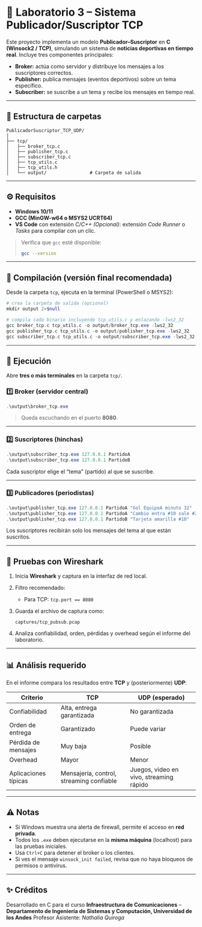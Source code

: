 # 📰 Laboratorio 3 – Sistema Publicador/Suscriptor TCP

Este proyecto implementa un modelo **Publicador–Suscriptor** en **C (Winsock2 / TCP)**, simulando un sistema de **noticias deportivas en tiempo real**.
Incluye tres componentes principales:

* **Broker:** actúa como servidor y distribuye los mensajes a los suscriptores correctos.
* **Publisher:** publica mensajes (eventos deportivos) sobre un tema específico.
* **Subscriber:** se suscribe a un tema y recibe los mensajes en tiempo real.

---

## 📁 Estructura de carpetas

```
PublicadorSuscriptor_TCP_UDP/
│
├── tcp/
│   ├── broker_tcp.c
│   ├── publisher_tcp.c
│   ├── subscriber_tcp.c
│   ├── tcp_utils.c
│   ├── tcp_utils.h
│   └── output/                # Carpeta de salida 
```

---

## ⚙️ Requisitos

* **Windows 10/11**
* **GCC (MinGW-w64 o MSYS2 UCRT64)**
* **VS Code** con extensión *C/C++*
  *(Opcional)*: extensión *Code Runner* o *Tasks* para compilar con un clic.

> Verifica que `gcc` esté disponible:
>
> ```bash
> gcc --version
> ```

---

## 🧱 Compilación (versión final recomendada)

Desde la carpeta `tcp`, ejecuta en la terminal (PowerShell o MSYS2):

```powershell
# crea la carpeta de salida (opcional)
mkdir output 2>$null

# compila cada binario incluyendo tcp_utils.c y enlazando -lws2_32
gcc broker_tcp.c tcp_utils.c -o output/broker_tcp.exe -lws2_32
gcc publisher_tcp.c tcp_utils.c -o output/publisher_tcp.exe -lws2_32
gcc subscriber_tcp.c tcp_utils.c -o output/subscriber_tcp.exe -lws2_32
```

---

## 🚀 Ejecución

Abre **tres o más terminales** en la carpeta `tcp/`.

### 1️⃣ Broker (servidor central)

```powershell
.\output\broker_tcp.exe
```

> Queda escuchando en el puerto **8080**.

---

### 2️⃣ Suscriptores (hinchas)

```powershell
.\output\subscriber_tcp.exe 127.0.0.1 PartidoA
.\output\subscriber_tcp.exe 127.0.0.1 PartidoB
```

Cada suscriptor elige el “tema” (partido) al que se suscribe.

---

### 3️⃣ Publicadores (periodistas)

```powershell
.\output\publisher_tcp.exe 127.0.0.1 PartidoA "Gol EquipoA minuto 32"
.\output\publisher_tcp.exe 127.0.0.1 PartidoA "Cambio entra #10 sale #20"
.\output\publisher_tcp.exe 127.0.0.1 PartidoB "Tarjeta amarilla #10"
```

Los suscriptores recibirán solo los mensajes del tema al que están suscritos.

---

## 🧪 Pruebas con Wireshark

1. Inicia **Wireshark** y captura en la interfaz de red local.
2. Filtro recomendado:

   * Para TCP: `tcp.port == 8080`
3. Guarda el archivo de captura como:

   ```
   captures/tcp_pubsub.pcap
   ```
4. Analiza confiabilidad, orden, pérdidas y overhead según el informe del laboratorio.

---

## 📊 Análisis requerido

En el informe compara los resultados entre **TCP** y (posteriormente) **UDP**:

| Criterio             | TCP                                      | UDP (esperado)                          |
| -------------------- | ---------------------------------------- | --------------------------------------- |
| Confiabilidad        | Alta, entrega garantizada                | No garantizada                          |
| Orden de entrega     | Garantizado                              | Puede variar                            |
| Pérdida de mensajes  | Muy baja                                 | Posible                                 |
| Overhead             | Mayor                                    | Menor                                   |
| Aplicaciones típicas | Mensajería, control, streaming confiable | Juegos, video en vivo, streaming rápido |

---

## ⚠️ Notas

* Si Windows muestra una alerta de firewall, permite el acceso en **red privada**.
* Todos los `.exe` deben ejecutarse en la **misma máquina** (localhost) para las pruebas iniciales.
* Usa `Ctrl+C` para detener el broker o los clientes.
* Si ves el mensaje `winsock_init failed`, revisa que no haya bloqueos de permisos o antivirus.

---

## ✨ Créditos

Desarrollado en C para el curso **Infraestructura de Comunicaciones** –
**Departamento de Ingeniería de Sistemas y Computación, Universidad de los Andes**
Profesor Asistente: *Nathalia Quiroga*

